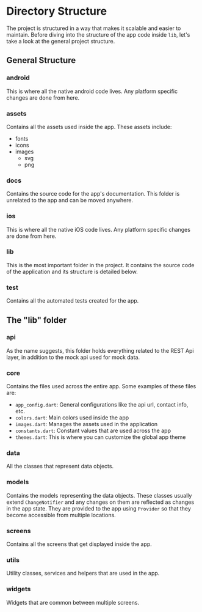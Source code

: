 # Directory Structure

The project is structured in a way that makes it scalable and easier to maintain. Before diving into the structure of the app code inside `lib`, let's take a look at the general project structure.

## General Structure

### android
This is where all the native android code lives. Any platform specific changes are done from here.

### assets
Contains all the assets used inside the app. These assets include:
- fonts
- icons
- images
  - svg
  - png

### docs
Contains the source code for the app's documentation. This folder is unrelated to the app and can be moved anywhere.

### ios
This is where all the native iOS code lives. Any platform specific changes are done from here.

### lib
This is the most important folder in the project. It contains the source code of the application and its structure is detailed below.

### test
Contains all the automated tests created for the app.

## The "lib" folder

### api
As the name suggests, this folder holds everything related to the REST Api layer, in addition to the mock api used for mock data.

### core
Contains the files used across the entire app. Some examples of these files are:
- `app_config.dart`: General configurations like the api url, contact info, etc.
- `colors.dart`: Main colors used inside the app
- `images.dart`: Manages the assets used in the application
- `constants.dart`: Constant values that are used across the app
- `themes.dart`: This is where you can customize the global app theme

### data
All the classes that represent data objects. 

### models
Contains the models representing the data objects. These classes usually extend `ChangeNotifier` and any changes on them 
are reflected as changes in the app state. They are provided to the app using `Provider` so that they become accessible from 
multiple locations. 

### screens
Contains all the screens that get displayed inside the app. 

### utils
Utility classes, services and helpers that are used in the app.

### widgets
Widgets that are common between multiple screens.
